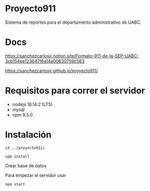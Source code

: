# Proyecto911
Sistema de reportes para el departamento administrativo de UABC.

# Docs
https://sanchezcarlosjr.notion.site/Formato-911-de-la-SEP-UABC-3cb154ee123647f6a14a00630759c563

https://sanchezcarlosjr.github.io/proyecto911/

# Requisitos para correr el servidor

* nodejs 16.14.2 (LTS)
* mysql
* npm 8.5.0

# Instalación


```
cd ../proyecto911/
```

```
npm install
```

Crear base de datos


Para empezar el servidor usar
```
npm start
```